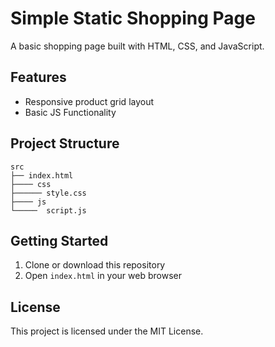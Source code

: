 # Simple Static Shopping Page

A basic shopping page built with HTML, CSS, and JavaScript.

## Features

- Responsive product grid layout
- Basic JS Functionality

## Project Structure

```
src
├── index.html
├──── css
├────── style.css
├──── js
└─────  script.js
```

## Getting Started

1. Clone or download this repository
2. Open `index.html` in your web browser


## License

This project is licensed under the MIT License.